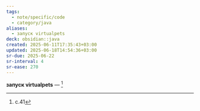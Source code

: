 ```yaml
---
tags:
  - note/specific/code
  - category/java
aliases:
  - запуск virtualpets
deck: obsidian::java
created: 2025-06-11T17:35:43+03:00
updated: 2025-06-18T14:54:36+03:00
sr-due: 2025-06-22
sr-interval: 4
sr-ease: 270
---
```


**запуск virtualpets**
—
[^1]

[^1]: c.41
